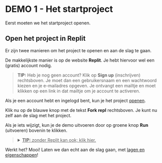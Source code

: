 # DEMO 1 - Het startproject

Eerst moeten we het startproject openen.

## Open het project in Replit

Er zijn twee manieren om het project te openen en aan de slag te gaan.

De makkelijkste manier is op de website **Replit**. Je hebt hiervoor wel een (gratis) account nodig.

> **TIP:** Heb je nog geen account? Klik op **Sign up** (inschrijven) rechtsboven. Je moet dan een gebruikersnaam en een wachtwoord kiezen en je e-mailadres opgeven. Je ontvangt een mailtje en moet klikken op een link in dat mailtje om je account te activeren.

Als je een account hebt en ingelogd bent, kun je het project <a target="_blank" href="https://replit.com/@JanNiestadt/DemoScene#demo.js">openen</a>.

Klik nu op de blauwe knop met de tekst **Fork repl** rechtsboven. Je kunt nu zelf aan de slag met het project.

Als je iets wijzigt, kun je de demo uitvoeren door op groene knop **Run** (uitvoeren) bovenin te klikken.

<blockquote>
<details>
  <summary><u><b>TIP:</b> zonder Replit kan ook; klik hier.</u></summary>
  
Als je geen Replit account kunt of wilt maken, kun je ook in een teksteditor zoals Kladblok of <a target="_blank" href="https://notepad-plus-plus.org/downloads/">Notepad++</a> werken.

<a href='project.zip'>Download</a> het project, pak het zipbestand uit op een handige plaats (bijvoorbeeld het bureaublad) en open <code>index.html</code> in de webbrowser (meestal Chrome). Open <code>demo.js</code> in je editor.

Wijzig de code, sla het bestand op (<kbd>Ctrl+S</kbd>), ga naar de webbrowser en herlaad de pagina (<kbd>F5</kbd>).

Je kunt ook het programma <a href='https://code.visualstudio.com/download'>Visual Studio Code</a> gebruiken, met de <a href='https://marketplace.visualstudio.com/items?itemName=ritwickdey.LiveServer'>Live Server</a> extensie. Vraag aan een mentor hoe dat moet.

</details>
</blockquote>

Werkt het? Mooi! Laten we dan echt aan de slag gaan, met [lagen en eigenschappen](2%20-%20lagen%20en%20eigenschappen.html)!
